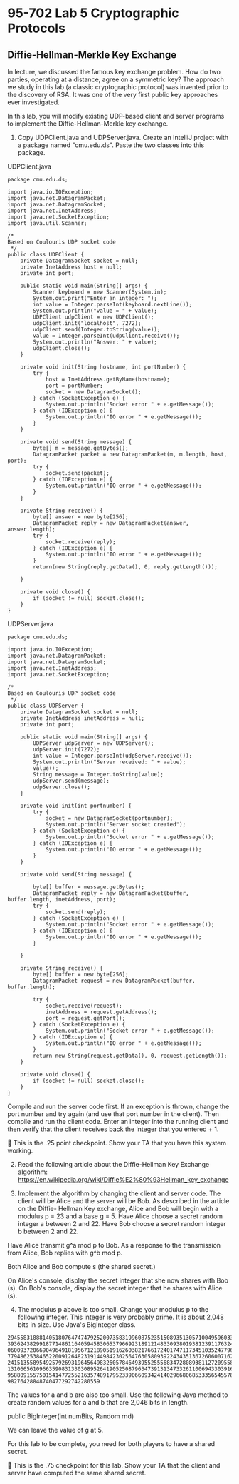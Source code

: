 # 95-702 Lab 5 Cryptographic Protocols          

## Diffie-Hellman-Merkle Key Exchange

In lecture, we discussed the famous key exchange problem. How do two parties,
operating at a distance, agree on a symmetric key? The approach we study in this
lab (a classic cryptographic protocol) was invented prior to the discovery of RSA.
It was one of the very first public key approaches ever investigated.

In this lab, you will modify existing UDP-based client and server programs to
implement the Diffie-Hellman-Merkle key exchange.

1. Copy UDPClient.java and UDPServer.java. Create an IntelliJ project with a
package named "cmu.edu.ds". Paste the two classes into this package.

UDPClient.java

```
package cmu.edu.ds;

import java.io.IOException;
import java.net.DatagramPacket;
import java.net.DatagramSocket;
import java.net.InetAddress;
import java.net.SocketException;
import java.util.Scanner;

/*
Based on Coulouris UDP socket code
 */
public class UDPClient {
    private DatagramSocket socket = null;
    private InetAddress host = null;
    private int port;

    public static void main(String[] args) {
        Scanner keyboard = new Scanner(System.in);
        System.out.print("Enter an integer: ");
        int value = Integer.parseInt(keyboard.nextLine());
        System.out.println("value = " + value);
        UDPClient udpClient = new UDPClient();
        udpClient.init("localhost", 7272);
        udpClient.send(Integer.toString(value));
        value = Integer.parseInt(udpClient.receive());
        System.out.println("Answer: " + value);
        udpClient.close();
    }

    private void init(String hostname, int portNumber) {
        try {
            host = InetAddress.getByName(hostname);
            port = portNumber;
            socket = new DatagramSocket();
        } catch (SocketException e) {
            System.out.println("Socket error " + e.getMessage());
        } catch (IOException e) {
            System.out.println("IO error " + e.getMessage());
        }
    }

    private void send(String message) {
        byte[] m = message.getBytes();
        DatagramPacket packet = new DatagramPacket(m, m.length, host, port);
        try {
            socket.send(packet);
        } catch (IOException e) {
            System.out.println("IO error " + e.getMessage());
        }
    }

    private String receive() {
        byte[] answer = new byte[256];
        DatagramPacket reply = new DatagramPacket(answer, answer.length);
        try {
            socket.receive(reply);
        } catch (IOException e) {
            System.out.println("IO error " + e.getMessage());
        }
        return(new String(reply.getData(), 0, reply.getLength()));

    }

    private void close() {
        if (socket != null) socket.close();
    }
}

```

UDPServer.java

```
package cmu.edu.ds;

import java.io.IOException;
import java.net.DatagramPacket;
import java.net.DatagramSocket;
import java.net.InetAddress;
import java.net.SocketException;

/*
Based on Coulouris UDP socket code
 */
public class UDPServer {
    private DatagramSocket socket = null;
    private InetAddress inetAddress = null;
    private int port;

    public static void main(String[] args) {
        UDPServer udpServer = new UDPServer();
        udpServer.init(7272);
        int value = Integer.parseInt(udpServer.receive());
        System.out.println("Server received: " + value);
        value++;
        String message = Integer.toString(value);
        udpServer.send(message);
        udpServer.close();
    }

    private void init(int portnumber) {
        try {
            socket = new DatagramSocket(portnumber);
            System.out.println("Server socket created");
        } catch (SocketException e) {
            System.out.println("Socket error " + e.getMessage());
        } catch (IOException e) {
            System.out.println("IO error " + e.getMessage());
        }
    }

    private void send(String message) {

        byte[] buffer = message.getBytes();
        DatagramPacket reply = new DatagramPacket(buffer, buffer.length, inetAddress, port);
        try {
            socket.send(reply);
        } catch (SocketException e) {
            System.out.println("Socket error " + e.getMessage());
        } catch (IOException e) {
            System.out.println("IO error " + e.getMessage());
        }

    }

    private String receive() {
        byte[] buffer = new byte[256];
        DatagramPacket request = new DatagramPacket(buffer, buffer.length);

        try {
            socket.receive(request);
            inetAddress = request.getAddress();
            port = request.getPort();
        } catch (SocketException e) {
            System.out.println("Socket error " + e.getMessage());
        } catch (IOException e) {
            System.out.println("IO error " + e.getMessage());
        }
        return new String(request.getData(), 0, request.getLength());
    }

    private void close() {
        if (socket != null) socket.close();
    }
}

```

Compile and run the server code first. If an exception is thrown, change the
port number and try again (and use that port number in the client). Then compile
and run the client code. Enter an integer into the running client and then verify that the client
receives back the integer that you entered + 1.

:checkered_flag: This is the .25 point checkpoint. Show your TA that you have this system working.

2. Read the following article about the Diffie-Hellman Key Exchange algorithm:
https://en.wikipedia.org/wiki/Diffie%E2%80%93Hellman_key_exchange



3. Implement the algorithm by changing the client and server code. The client
will be Alice and the server will be Bob. As described in the article on the Diffie-
Hellman Key exchange, Alice and Bob will begin with a modulus p = 23 and a base g = 5.
Have Alice choose a secret random integer a between 2 and 22. Have Bob choose a
secret random integer b between 2 and 22.

Have Alice transmit g^a mod p to Bob. As a response to the transmission from Alice, Bob
replies with g^b mod p.

Both Alice and Bob compute s (the shared secret.)

On Alice's console, display the secret integer that she now shares with Bob (s). On Bob's
console, display the secret integer that he shares with Alice (s).


4. The modulus p above is too small. Change your modulus p to the following integer.
This integer is very probably prime. It is about 2,048 bits in size. Use Java's
BigInteger class.

```
294558318881405180764747479252007358319960875235150893513057100495960335262381639732
393624382991877148611640594583065379669231891214833093801938123911763243718214043283
060093720669049649181956712189051916260382176617240174711734510352477962712574583690
779486253846522009126482319144984230256476305809392243435136726060071627481596350642
241513558954925792693196456498326057846493955255568347280893811272095586783577349445
131066561096635908313303089526419052508796347391313473326110069433039169945763380273
958809155750154147725521635748917952339066093424140296680685333565455781078703656353
98276428848740477292742280559
```
The values for a and b are also too small. Use the following Java method to create
random values for a and b that are 2,046 bits in length.

public BigInteger(int numBits, Random rnd)

We can leave the value of g at 5.

For this lab to be complete, you need for both players to have a shared secret.

:checkered_flag: This is the .75 checkpoint for this lab. Show your TA that the client and server have computed the same shared secret.
